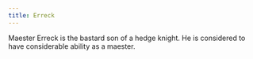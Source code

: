 ```yaml
---
title: Erreck
---
```


Maester Erreck is the bastard son of a hedge knight. He is considered to have considerable ability as a maester.


